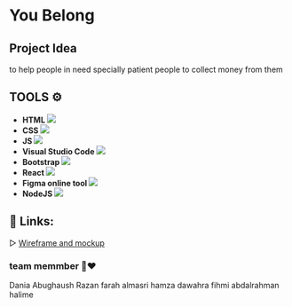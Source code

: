 # You Belong

## Project Idea 
to help people in need specially patient people to collect money from them

  ## **TOOLS ⚙️**
- **HTML ![](first-teacher/src/images/html-5.png)**
- **CSS ![](first-teacher/src/images/css.png)**
- **JS ![](first-teacher/src/images/javascript.png)**
- **Visual Studio Code ![](first-teacher/src/images/vs.png)**
- **Bootstrap ![](first-teacher/src/images/bootstrap.png)**
- **React ![](first-teacher/src/images/react.png)**
- **Figma online tool ![](first-teacher/src/images/figma2.png)**
- **NodeJS ![](first-teacher/src/images/nodejs.png)**

## **📎 Links:**

▷ [Wireframe and mockup](https://www.figma.com/file/fgBOI7bNoHsE8Wc3smGf8H/uBelong?type=design&node-id=0-1&t=5ToiJS7IkoLjREge-0)

### team memmber 🌼❤️
Dania Abughaush
Razan 
farah almasri
hamza dawahra
fihmi
abdalrahman halime





